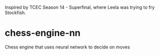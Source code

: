 Inspired by TCEC Season 14 - Superfinal, where Leela was trying to fry Stockfish.

# chess-engine-nn
Chess engine that uses neural network to decide on moves
